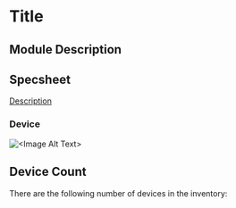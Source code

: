 # Title

## Module Description 



## Specsheet
[Description](../Specsheets/<filename>.pdf)


### Device
<img src="../Pictures/<image name>.png" alt="<Image Alt Text>" title="<Image Title>" style="max-width: 400px">

## Device Count
There are the following number of devices in the inventory: <Number of devices in storage>